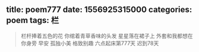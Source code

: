 title: poem777
date: 1556925315000
categories: poem
tags: 栏
---
> 栏杆捧着五色的花
你绾着青草香味的头发
星星落在裙子上
外套和我都想在你身旁
早安
孤独小美
格致别趣
六点起床第777天 迟到78天